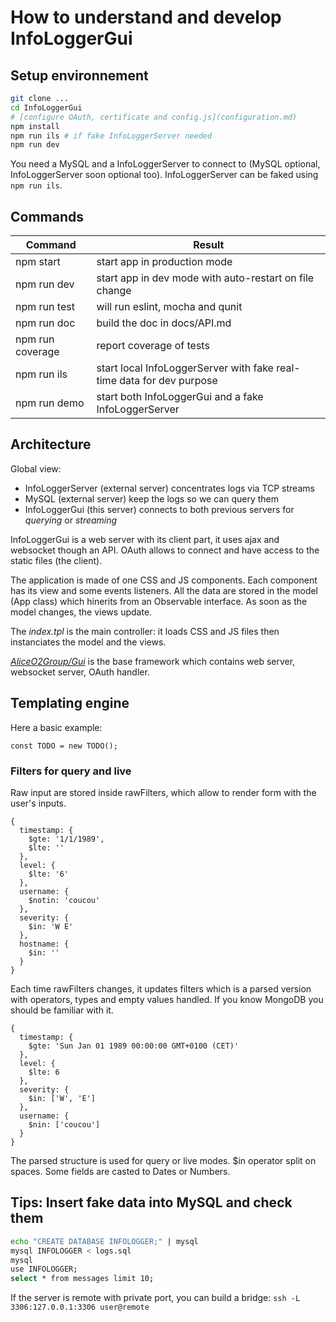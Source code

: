 # How to understand and develop InfoLoggerGui

## Setup environnement

```bash
git clone ...
cd InfoLoggerGui
# [configure OAuth, certificate and config.js](configuration.md)
npm install
npm run ils # if fake InfoLoggerServer needed
npm run dev
```

You need a MySQL and a InfoLoggerServer to connect to (MySQL optional, InfoLoggerServer soon optional too). InfoLoggerServer can be faked using `npm run ils`.

## Commands

Command  | Result
------------- | -------------
npm start | start app in production mode
npm run dev | start app in dev mode with auto-restart on file change
npm run test | will run eslint, mocha and qunit
npm run doc | build the doc in docs/API.md
npm run coverage | report coverage of tests
npm run ils | start local InfoLoggerServer with fake real-time data for dev purpose
npm run demo | start both InfoLoggerGui and a fake InfoLoggerServer

## Architecture

Global view:
* InfoLoggerServer (external server) concentrates logs via TCP streams
* MySQL (external server) keep the logs so we can query them
* InfoLoggerGui (this server) connects to both previous servers for *querying* or *streaming*

InfoLoggerGui is a web server with its client part, it uses ajax and websocket though an API. OAuth allows to connect and have access to the static files (the client).

The application is made of one CSS and JS components. Each component has its view and some events listeners. All the data are stored in the model (App class) which hinerits from an Observable interface. As soon as the model changes, the views update.

The *index.tpl* is the main controller: it loads CSS and JS files then instanciates the model and the views.

*[AliceO2Group/Gui](https://github.com/AliceO2Group/Gui/)* is the base framework which contains web server, websocket server, OAuth handler.

## Templating engine

Here a basic example:

```JS
const TODO = new TODO();

```

### Filters for query and live

Raw input are stored inside rawFilters, which allow to render form with the user's inputs.

```
{
  timestamp: {
    $gte: '1/1/1989',
    $lte: ''
  },
  level: {
    $lte: '6'
  },
  username: {
    $notin: 'coucou'
  },
  severity: {
    $in: 'W E'
  },
  hostname: {
    $in: ''
  }
}
```

Each time rawFilters changes, it updates filters which is a parsed version with operators, types and empty values handled. If you know MongoDB you should be familiar with it.

```
{
  timestamp: {
    $gte: 'Sun Jan 01 1989 00:00:00 GMT+0100 (CET)'
  },
  level: {
    $lte: 6
  },
  severity: {
    $in: ['W', 'E']
  },
  username: {
    $nin: ['coucou']
  }
}
```

The parsed structure is used for query or live modes. $in operator split on spaces. Some fields are casted to Dates or Numbers.

## Tips: Insert fake data into MySQL and check them

```bash
echo "CREATE DATABASE INFOLOGGER;" | mysql
mysql INFOLOGGER < logs.sql
mysql
use INFOLOGGER;
select * from messages limit 10;
```

If the server is remote with private port, you can build a bridge: `ssh -L 3306:127.0.0.1:3306 user@remote`

